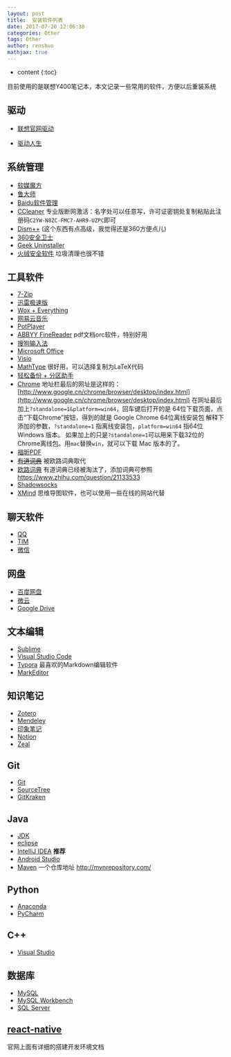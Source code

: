 ```yaml
---
layout: post
title:  安装软件列表
date: 2017-07-20 12:06:38
categories: Other
tags: Other
author: renshuo
mathjax: true
---
```


* content
{:toc}

目前使用的是联想Y400笔记本，本文记录一些常用的软件，方便以后重装系统

<!--more-->

## 驱动

* [联想官网驱动](http://support.lenovo.com.cn/lenovo/wsi/Modules/DriverByType.aspx?OneCome=&SearchType=1&LogicType=0&MachineId=11041&IsSeachOne=true&IsBackPage=false&ptype=2&typename=IdeaPad%20Y400&from=select&ptid=6215)

* [驱动人生](http://www.160.com/)

## 系统管理

* [软媒魔方](http://mofang.ruanmei.com/)
* [鲁大师](http://www.ludashi.com/)
* [Baidu软件管理](http://ruanjian.baidu.com/index/index.html)
* [CCleaner](https://www.piriform.com/)  专业版断网激活：名字处可以任意写，许可证密钥处复制粘贴此注册码`C2YW-N8ZC-FMC7-AHR9-UZPC`即可
* [Dism++](https://www.chuyu.me/zh-Hans/index.html) (这个东西有点高级，我觉得还是360方便点儿)
* [360安全卫士](http://weishi.360.cn/?source=homepage&r=bd)
* [Geek Uninstaller](https://geekuninstaller.com/)
* [火绒安全软件](http://www.huorong.cn/) 垃圾清理也很不错

## 工具软件

* [7-Zip](http://7-zip.org/)
* [迅雷极速版]()
* [Wox + Everything](https://github.com/Wox-launcher/Wox/releases)
* [网易云音乐](http://music.163.com/)
* [PotPlayer](http://potplayer.daum.net/?lang=zh_CN)
* [ABBYY FineReader](http://www.dayanzai.me) pdf文档orc软件，特别好用
* [搜狗输入法](http://pinyin.sogou.com/)
* [Microsoft Office](http://www.itellyou.cn/)
* [Visio](http://www.itellyou.cn/)
* [MathType]() 很好用，可以选择复制为LaTeX代码
* [轻松备份 + 分区助手](http://www.disktool.cn/)
* [Chrome](http://www.google.cn/chrome/browser/desktop/index.html)
  地址栏最后的网址是这样的：[http://www.google.cn/chrome/browser/desktop/index.html](http://www.google.cn/chrome/browser/desktop/index.html)
  在网址最后加上`?standalone=1&platform=win64`，回车键后打开的是 64位下载页面，点击“下载Chrome”按钮，得到的就是 Google Chrome 64位离线安装包
  解释下添加的参数，`?standalone=1` 指离线安装包，`platform=win64` 指64位Windows 版本。
  如果加上的只是`?standalone=1`可以用来下载32位的Chrome离线包。用`mac`替换`win`，就可以下载 Mac 版本的了。
* [福昕PDF](https://www.foxitsoftware.cn/products/reader/)
* [~~有道词典~~](http://dict.youdao.com/) 被欧路词典取代
* [欧路词典](https://www.eudic.net/v4/en/app/eudic) 有道词典已经被淘汰了，添加词典可参照 <https://www.zhihu.com/question/21133533>
* [Shadowsocks]()
* [XMind](http://www.xmindchina.net/) 思维导图软件，也可以使用一些在线的网站代替

## 聊天软件

* [QQ](http://im.qq.com/download/)
* [TIM](http://office.qq.com/)
* [微信](https://weixin.qq.com/)

##  网盘

* [百度网盘](https://pan.baidu.com)
* [微云](https://www.weiyun.com)
* [Google Drive](https://drive.google.com)

## 文本编辑

* [Sublime](http://www.sublimetext.com/)
* [Visual Studio Code](https://code.visualstudio.com/)
* [Typora](https://www.typora.io/) 最喜欢的Markdown编辑软件
* [MarkEditor](http://zrey.com/app/markeditor)

## 知识笔记

* [Zotero](https://www.zotero.org/)
* [Mendeley](https://www.mendeley.com/)
* [印象笔记](https://app.yinxiang.com/Home.action)
* [Notion](https://www.notion.so)
* [Zeal](https://zealdocs.org/)

## Git

* [Git](https://git-scm.com/)
* [SourceTree](https://www.sourcetreeapp.com/)
* [GitKraken](https://www.gitkraken.com/)

## Java

* [JDK](http://www.oracle.com/technetwork/java/javase/downloads/index.html)
* [eclipse](https://www.eclipse.org/downloads/eclipse-packages/)
* [IntelliJ IDEA](https://www.jetbrains.com/idea/) **推荐**
* [Android Studio](https://developer.android.com/studio/index.html)
* [Maven](http://maven.apache.org/) 一个仓库地址 <http://mvnrepository.com/>

## Python

* [Anaconda](https://www.anaconda.com/)
* [PyCharm](http://www.jetbrains.com/pycharm/)

## C++

* [Visual Studio](http://www.itellyou.cn/)

## 数据库

* [MySQL](https://dev.mysql.com/downloads/)
* [MySQL Workbench](https://dev.mysql.com/downloads/workbench/)
* [SQL Server](http://www.itellyou.cn/)

## [react-native](http://reactnative.cn/)

官网上面有详细的搭建开发环境文档